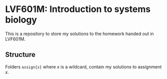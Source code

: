 # LVF601M: Introduction to systems biology
This is a repository to store my solutions to the homework handed out in LVF601M.

## Structure
Folders `assign{x}` where $x$ is a wildcard, contain my solutions to assignment $x$.
